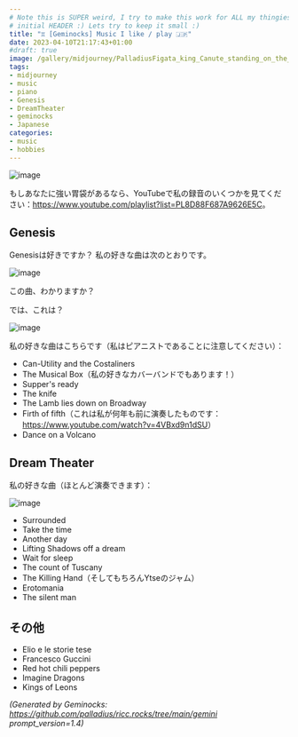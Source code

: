 ```yaml
---
# Note this is SUPER weird, I try to make this work for ALL my thingies so there might be some behavioural clatches in the
# initial HEADER :) Lets try to keep it small :)
title: "♊ [Geminocks] Music I like / play 🇯🇵"
date: 2023-04-10T21:17:43+01:00
#draft: true
image: /gallery/midjourney/PalladiusFigata_king_Canute_standing_on_the_shore_and_speaking__dd781f09-c2c5-48bd-9e1c-d6bcbed9bd6a.png
tags:
- midjourney
- music
- piano
- Genesis
- DreamTheater
- geminocks
- Japanese
categories:
- music
- hobbies
---
```


![image](/gallery/midjourney/PalladiusFigata_Floor_plan_sketch_watercolor_style_grand_piano_7023fc60-189f-4f02-83dd-b7df0974f25e.png)

もしあなたに強い胃袋があるなら、YouTubeで私の録音のいくつかを見てください：<https://www.youtube.com/playlist?list=PL8D88F687A9626E5C>。

## Genesis

Genesisは好きですか？ 私の好きな曲は次のとおりです。

![image](/gallery/midjourney/PalladiusFigata_king_Canute_standing_on_the_shore_and_speaking__dd781f09-c2c5-48bd-9e1c-d6bcbed9bd6a.png)

この曲、わかりますか？

では、これは？

![image](/gallery/midjourney/PalladiusFigata_a_beautiful_white_lamb_lies_down_Broadway_New_Y_10a1c643-4ca8-4c40-96fb-9cb3465f73bc.png)

私の好きな曲はこちらです（私はピアニストであることに注意してください）：

* Can-Utility and the Costaliners
* The Musical Box（私の好きなカバーバンドでもあります！）
* Supper's ready
* The knife
* The Lamb lies down on Broadway
* Firth of fifth（これは私が何年も前に演奏したものです：<https://www.youtube.com/watch?v=4VBxd9n1dSU>）
* Dance on a Volcano

## Dream Theater

私の好きな曲（ほとんど演奏できます）：

![image](/gallery/midjourney/JPetrucci%20painting.png)

* Surrounded
* Take the time
* Another day
* Lifting Shadows off a dream
* Wait for sleep
* The count of Tuscany
* The Killing Hand（そしてもちろんYtseのジャム）
* Erotomania
* The silent man

## その他

* Elio e le storie tese
* Francesco Guccini
* Red hot chili peppers
* Imagine Dragons
* Kings of Leons


*(Generated by Geminocks: https://github.com/palladius/ricc.rocks/tree/main/gemini prompt_version=1.4)*
